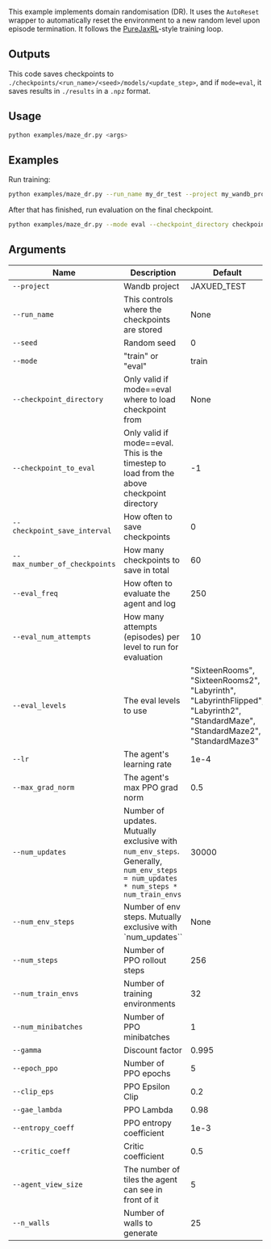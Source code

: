 This example implements domain randomisation (DR). 
It uses the `AutoReset` wrapper to automatically reset the environment to a new random level upon episode termination. 
It follows the [PureJaxRL](https://github.com/luchris429/purejaxrl)-style training loop.


## Outputs
This code saves checkpoints to `./checkpoints/<run_name>/<seed>/models/<update_step>`, and if `mode=eval`, it saves results in `./results` in a `.npz` format.

## Usage

```bash
python examples/maze_dr.py <args>
```

## Examples
Run training:

```bash
python examples/maze_dr.py --run_name my_dr_test --project my_wandb_project --seed 0 --num_updates 10000
```

After that has finished, run evaluation on the final checkpoint.
```bash
python examples/maze_dr.py --mode eval --checkpoint_directory checkpoints/my_dr_test/0 --checkpoint_to_eval=-1
```

## Arguments

Name  | Description | Default
-------------                   | ------------- | -------------
`--project`                     | Wandb project                                                                                                                              | JAXUED_TEST
`--run_name`                    | This controls where the checkpoints are stored                                                                                                                                | None
`--seed`                        | Random seed                                                                                                                                | 0
`--mode`                        | "train" or "eval"                                                                                                                          | train
`--checkpoint_directory`        | Only valid if mode==eval where to load checkpoint from                                                                                     | None
`--checkpoint_to_eval`          | Only valid if mode==eval. This is the timestep to load from the above checkpoint directory                                                 | -1
`--checkpoint_save_interval`    | How often to save checkpoints                                                                                                              | 0
`--max_number_of_checkpoints`   | How many checkpoints to save in total                                                                                                      | 60
`--eval_freq`                   | How often to evaluate the agent and log                                                                                                    | 250
`--eval_num_attempts`           | How many attempts (episodes) per level to run for evaluation                                                                               | 10
`--eval_levels`                 | The eval levels to use                                                                                                                     | "SixteenRooms", "SixteenRooms2", "Labyrinth", "LabyrinthFlipped", "Labyrinth2", "StandardMaze", "StandardMaze2", "StandardMaze3"
`--lr`                          | The agent's learning rate                                                                                                                  | 1e-4
`--max_grad_norm`               | The agent's max PPO grad norm                                                                                                              | 0.5
`--num_updates`                 | Number of updates. Mutually exclusive with `num_env_steps`. Generally, `num_env_steps = num_updates * num_steps * num_train_envs`          | 30000
`--num_env_steps`               | Number of env steps. Mutually exclusive with `num_updates``                                                                                | None
`--num_steps`                   | Number of PPO rollout steps                                                                                                                | 256
`--num_train_envs`              | Number of training environments                                                                                                            | 32
`--num_minibatches`             | Number of PPO minibatches                                                                                                                  | 1
`--gamma`                       | Discount factor                                                                                                                            | 0.995
`--epoch_ppo`                   | Number of PPO epochs                                                                                                                       | 5
`--clip_eps`                    | PPO Epsilon Clip                                                                                                                           | 0.2
`--gae_lambda`                  | PPO Lambda                                                                                                                                 | 0.98
`--entropy_coeff`               | PPO entropy coefficient                                                                                                                    | 1e-3
`--critic_coeff`                | Critic coefficient                                                                                                                         | 0.5
`--agent_view_size`             | The number of tiles the agent can see in front of it                                                                                       | 5
`--n_walls`                     | Number of walls to generate                                                                                                                | 25